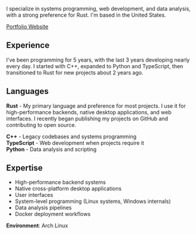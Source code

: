 I specialize in systems programming, web development, and data analysis, with a strong preference for Rust. I'm based in the United States.

[Portfolio Website](https://unfaded.dev)

## Experience
I've been programming for 5 years, with the last 3 years developing nearly every day. I started with C++, expanded to Python and TypeScript, then transitioned to Rust for new projects about 2 years ago.

## Languages
**Rust** - My primary language and preference for most projects. I use it for high-performance backends, native desktop applications, and web interfaces. I recently began publishing my projects on GitHub and contributing to open source.

**C++** - Legacy codebases and systems programming  
**TypeScript** - Web development when projects require it  
**Python** - Data analysis and scripting  

## Expertise
- High-performance backend systems
- Native cross-platform desktop applications
- User interfaces
- System-level programming (Linux systems, Windows internals)
- Data analysis pipelines
- Docker deployment workflows

**Environment**: Arch Linux
